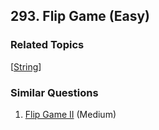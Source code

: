<!--|This file generated by command(leetcode description); DO NOT EDIT.    |-->
<!--+----------------------------------------------------------------------+-->
<!--|@author    Openset <openset.wang@gmail.com>                           |-->
<!--|@link      https://github.com/openset                                 |-->
<!--|@home      https://github.com/openset/leetcode                        |-->
<!--+----------------------------------------------------------------------+-->

## 293. Flip Game (Easy)



### Related Topics
  [[String](https://github.com/openset/leetcode/tree/master/tag/string/README.md)]

### Similar Questions
  1. [Flip Game II](https://github.com/openset/leetcode/tree/master/problems/flip-game-ii) (Medium)
